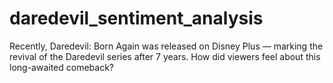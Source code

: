 # daredevil_sentiment_analysis
Recently, Daredevil: Born Again was released on Disney Plus — marking the revival of the Daredevil series after 7 years. How did viewers feel about this long-awaited comeback?
